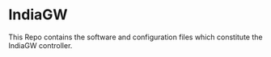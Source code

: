# IndiaGW
This Repo contains the software and configuration files which constitute the IndiaGW controller.
